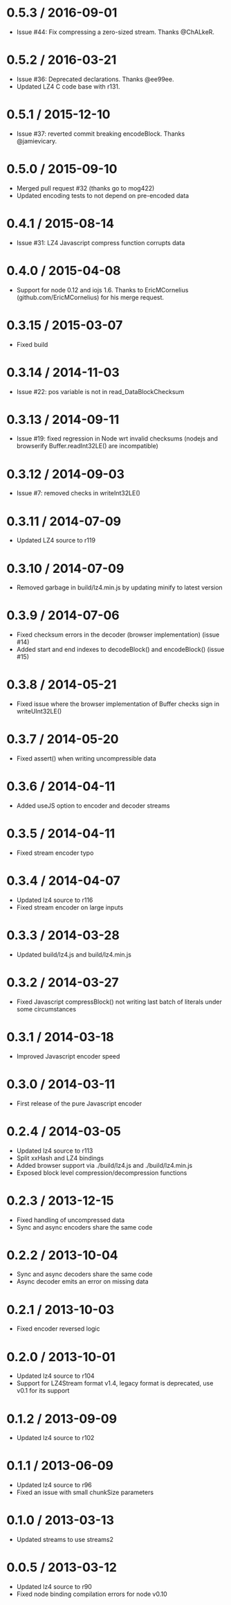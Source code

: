 0.5.3 / 2016-09-01
==================

* Issue #44: Fix compressing a zero-sized stream. Thanks @ChALkeR.

0.5.2 / 2016-03-21
==================

* Issue #36: Deprecated declarations. Thanks @ee99ee.
* Updated LZ4 C code base with r131.

0.5.1 / 2015-12-10
==================

* Issue #37: reverted commit breaking encodeBlock. Thanks @jamievicary.

0.5.0 / 2015-09-10
==================

* Merged pull request #32 (thanks go to mog422)
* Updated encoding tests to not depend on pre-encoded data

0.4.1 / 2015-08-14
==================

* Issue #31: LZ4 Javascript compress function corrupts data

0.4.0 / 2015-04-08
==================

* Support for node 0.12 and iojs 1.6. Thanks to EricMCornelius (github.com/EricMCornelius) for his merge request.

0.3.15 / 2015-03-07
===================

* Fixed build

0.3.14 / 2014-11-03
===================

* Issue #22: pos variable is not in read_DataBlockChecksum

0.3.13 / 2014-09-11
===================

* Issue #19: fixed regression in Node wrt invalid checksums
  (nodejs and browserify Buffer.readInt32LE() are incompatible)

0.3.12 / 2014-09-03
===================

* Issue #7: removed checks in writeInt32LE()

0.3.11 / 2014-07-09
===================

* Updated LZ4 source to r119

0.3.10 / 2014-07-09
===================

* Removed garbage in build/lz4.min.js by updating minify to latest version

0.3.9 / 2014-07-06
==================

* Fixed checksum errors in the decoder (browser implementation) (issue #14)
* Added start and end indexes to decodeBlock() and encodeBlock() (issue #15)

0.3.8 / 2014-05-21
==================

* Fixed issue where the browser implementation of Buffer checks sign in writeUInt32LE()

0.3.7 / 2014-05-20
==================

* Fixed assert() when writing uncompressible data

0.3.6 / 2014-04-11
==================

* Added useJS option to encoder and decoder streams

0.3.5 / 2014-04-11
==================

* Fixed stream encoder typo

0.3.4 / 2014-04-07
==================

* Updated lz4 source to r116
* Fixed stream encoder on large inputs

0.3.3 / 2014-03-28
==================

* Updated build/lz4.js and build/lz4.min.js

0.3.2 / 2014-03-27
==================

* Fixed Javascript compressBlock() not writing last batch of literals under some circumstances

0.3.1 / 2014-03-18
==================

* Improved Javascript encoder speed

0.3.0 / 2014-03-11
==================

* First release of the pure Javascript encoder

0.2.4 / 2014-03-05
==================

* Updated lz4 source to r113
* Split xxHash and LZ4 bindings
* Added browser support via ./build/lz4.js and ./build/lz4.min.js
* Exposed block level compression/decompression functions

0.2.3 / 2013-12-15
==================

* Fixed handling of uncompressed data
* Sync and async encoders share the same code

0.2.2 / 2013-10-04
==================

* Sync and async decoders share the same code
* Async decoder emits an error on missing data

0.2.1 / 2013-10-03
==================

* Fixed encoder reversed logic

0.2.0 / 2013-10-01
==================

* Updated lz4 source to r104
* Support for LZ4Stream format v1.4, legacy format is deprecated, use v0.1 for its support

0.1.2 / 2013-09-09
==================

* Updated lz4 source to r102

0.1.1 / 2013-06-09
==================

* Updated lz4 source to r96
* Fixed an issue with small chunkSize parameters

0.1.0 / 2013-03-13
==================

* Updated streams to use streams2

0.0.5 / 2013-03-12
==================

* Updated lz4 source to r90
* Fixed node binding compilation errors for node v0.10
